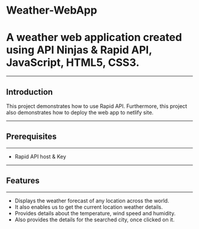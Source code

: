 # Weather-WebApp
# A weather web application created using API Ninjas &amp; Rapid API, JavaScript, HTML5, CSS3.
***
## Introduction
This project demonstrates how to use Rapid API. 
Furthermore, this project also demonstrates how to deploy the web app to netlify site.
***
## Prerequisites
***
+ Rapid API host &amp; Key
***
## Features
***
+ Displays the weather forecast of any location across the world.
+ It also enables us to get the current location weather details.
+ Provides details about the temperature, wind speed and humidity.
+ Also provides the details for the searched city, once clicked on it.
